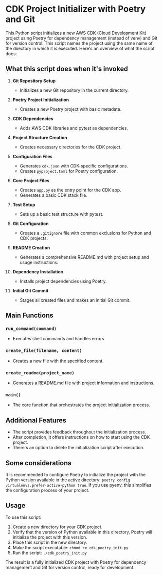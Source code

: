 # CDK Project Initializer with Poetry and Git

This Python script initializes a new AWS CDK (Cloud Development Kit) project using Poetry for dependency management (instead of venv) and Git for version control. This script names the project using the same name of the directory in which it is executed. Here's an overview of what the script does:

## What this script does when it's invoked

1. **Git Repository Setup**
   - Initializes a new Git repository in the current directory.

2. **Poetry Project Initialization**
   - Creates a new Poetry project with basic metadata.

3. **CDK Dependencies**
   - Adds AWS CDK libraries and pytest as dependencies.

4. **Project Structure Creation**
   - Creates necessary directories for the CDK project.

5. **Configuration Files**
   - Generates `cdk.json` with CDK-specific configurations.
   - Creates `pyproject.toml` for Poetry configuration.

6. **Core Project Files**
   - Creates `app.py` as the entry point for the CDK app.
   - Generates a basic CDK stack file.

7. **Test Setup**
   - Sets up a basic test structure with pytest.

8. **Git Configuration**
   - Creates a `.gitignore` file with common exclusions for Python and CDK projects.

9. **README Creation**
   - Generates a comprehensive README.md with project setup and usage instructions.

10. **Dependency Installation**
    - Installs project dependencies using Poetry.

11. **Initial Git Commit**
    - Stages all created files and makes an initial Git commit.


## Main Functions

### `run_command(command)`
- Executes shell commands and handles errors.

### `create_file(filename, content)`
- Creates a new file with the specified content.

### `create_readme(project_name)`
- Generates a README.md file with project information and instructions.

### `main()`
- The core function that orchestrates the project initialization process.

## Additional Features

- The script provides feedback throughout the initialization process.
- After completion, it offers instructions on how to start using the CDK project.
- There's an option to delete the initialization script after execution.

## Some considerations

It is recommended to configure Poetry to initialize the project with the Python version available in the active directory: `poetry config virtualenvs.prefer-active-python true`.
 If you use pyenv, this simplifies the configuration process of your project.

## Usage

To use this script:

1. Create a new directory for your CDK project.
2. Verify that the version of Python available in this directory, Poetry will initialize the project with this version.
3. Place this script in the new directory.
3. Make the script executable: `chmod +x cdk_poetry_init.py`
4. Run the script: `./cdk_poetry_init.py`

The result is a fully initialized CDK project with Poetry for dependency management and Git for version control, ready for development.
